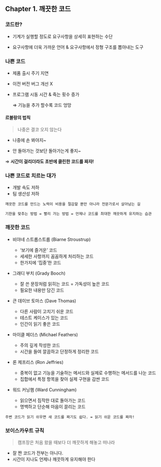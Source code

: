 ## Chapter 1. 깨끗한 코드


### 코드란?

- 기계가 실행할 정도로 요구사항을 상세히 표현하는 수단

- 요구사항에 더욱 가까운 언어 & 요구사항에서 정형 구조를 뽑아내는 도구

  

### 나쁜 코드

- 제품 출시 주기 지연

- 이전 버전 버그 개선 X

- 프로그램 시동 시간 & 죽는 횟수 증가

  ⇒ 기능을 추가 할수록 코드 엉망



#### 르블랑의 법칙

> 나중은 결코 오지 않는다

- 나중에 손 봐야지~

- 안 돌아가는 것보단 돌아가는게 좋지~

⇒ **시간이 걸리더라도 초반에 클린한 코드를 짜자!**



### 나쁜 코드로 치르는 대가

- 개발 속도 저하
- 팀 생산성 저하

`깨끗한 코드를 만드는 노력이 비용을 절감할 뿐만 아니라 전문가로서 살아남는 길`

`기한을 맞추는 방법 = 빨리 가는 방법 = 언제나 코드를 최대한 깨끗하게 유지하는 습관`



### 깨끗한 코드

- 비야네 스트롭스트룹 (Biarne Stroustrup)

  - ‘보기에 즐거운’ 코드
  - 세세한 사항까지 꼼꼼하게 처리하는 코드
  - 한가지에 ‘집중’한 코드

  

- 그래디 부치 (Grady Booch)

  - 잘 쓴 문장처럼 읽히는 코드 = 가독성이 높은 코드
  - 필요한 내용만 담긴 코드

  

- 큰 데이브 토마스 (Dave Thomas)

  - 다른 사람이 고치기 쉬운 코드
  - 테스트 케이스가 있는 코드
  - 인간이 읽기 좋은 코드

  

- 마이클 페더스 (Michael Feathers)

  - 주의 깊게 작성한 코드
  - 시간을 들여 깔끔하고 단정하게 정리한 코드

  

- 론 제프리스 (Ron Jeffries)

  - 중복이 없고  기능을 기술하는 메서드와 실제로 수행하는 메서드를 나눈 코드
  - 집합에서 특정 항목을 찾아 실제 구현을 감싼 코드

  

- 워드 커닝햄 (Ward Cunningham)

  - 읽으면서 짐작한 대로 돌아가는 코드
  - 명백하고 단순해 마음이 끌리는 코드

  

`주변 코드가 읽기 쉬우면 새 코드를 짜기도 쉽다. = 읽기 쉬운 코드를 짜자!`



### 보이스카우트 규칙

> 캠프장은 처음 왔을 때보다 더 깨끗하게 해놓고 떠나라

- 잘 짠 코드가 전부는 아니다.
- 시간이 지나도 언제나 깨끗하게 유지해야 한다